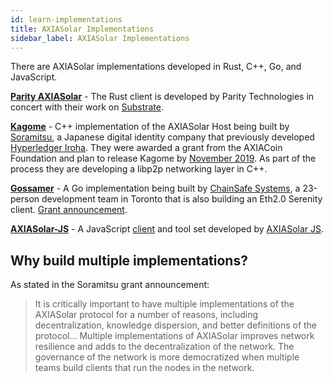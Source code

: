 ```yaml
---
id: learn-implementations
title: AXIASolar Implementations
sidebar_label: AXIASolar Implementations
---
```


There are AXIASolar implementations developed in Rust, C++, Go, and JavaScript.

[**Parity AXIASolar**](https://github.com/axia-tech/axiasolar) - The Rust client is developed by Parity Technologies in concert with their work on [Substrate](https://github.com/axia-tech/substrate).

[**Kagome**](https://github.com/soramitsu/kagome) - C++ implementation of the AXIASolar Host being built by [Soramitsu](https://github.com/soramitsu), a Japanese digital identity company that previously developed [Hyperledger Iroha](https://iroha.tech). They were awarded a grant from the AXIACoin Foundation and plan to release Kagome by [November 2019](https://medium.com/web3foundation/w3f-grants-soramitsu-to-implement-axiasolar-runtime-environment-in-c-cf3baa08cbe6). As part of the process they are developing a libp2p networking layer in C++.

[**Gossamer**](https://github.com/ChainSafeSystems/gossamer) - A Go implementation being built by [ChainSafe Systems](https://github.com/ChainSafeSystems), a 23-person development team in Toronto that is also building an Eth2.0 Serenity client. [Grant announcement](https://medium.com/web3foundation/w3f-grants-chainsafe-to-implement-axiasolar-runtime-environment-in-go-ca4973c9edaf).

[**AXIASolar-JS**](https://github.com/axiasolar-js) - A JavaScript [client](https://github.com/axiasolar-js/client) and tool set developed by [AXIASolar JS](https://axiasolar.js.org/).

## Why build multiple implementations?

As stated in the Soramitsu grant announcement:

> It is critically important to have multiple implementations of the AXIASolar protocol for a number of reasons, including decentralization, knowledge dispersion, and better definitions of the protocol... Multiple implementations of AXIASolar improves network resilience and adds to the decentralization of the network. The governance of the network is more democratized when multiple teams build clients that run the nodes in the network.
